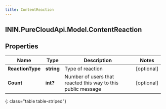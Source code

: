 ```yaml
---
title: ContentReaction
---
```

## ININ.PureCloudApi.Model.ContentReaction

## Properties

|Name | Type | Description | Notes|
|------------ | ------------- | ------------- | -------------|
| **ReactionType** | **string** | Type of reaction | [optional] |
| **Count** | **int?** | Number of users that reacted this way to this public message | [optional] |
{: class="table table-striped"}


